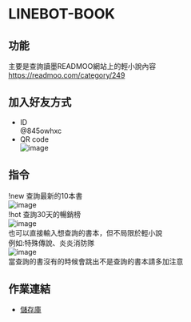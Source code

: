 # LINEBOT-BOOK

## 功能
主要是查詢讀墨READMOO網站上的輕小說內容
https://readmoo.com/category/249

## 加入好友方式
- ID  
  @845owhxc
- QR code  
![image](https://user-images.githubusercontent.com/53147433/176470653-6aa6a4f9-0937-4602-9619-eb6cf20a5bcb.png)

## 指令
!new 查詢最新的10本書  
  ![image](https://user-images.githubusercontent.com/53147433/176473845-184634a6-bb68-4c26-abe9-ffe4987d12ae.png)  
!hot 查詢30天的暢銷榜  
  ![image](https://user-images.githubusercontent.com/53147433/176473880-0014e454-17fd-44fa-b9a0-a54be0306e34.png)  
也可以直接輸入想查詢的書本，但不局限於輕小說  
例如:特殊傳說、炎炎消防隊  
  ![image](https://user-images.githubusercontent.com/53147433/176473911-f52d3b02-294a-4764-a63f-ed19ba445ec1.png)  
當查詢的書沒有的時候會跳出不是查詢的書本請多加注意  

## 作業連結
- [儲存庫](https://github.com/lee-nowadays/LINEBOT-BOOK)
